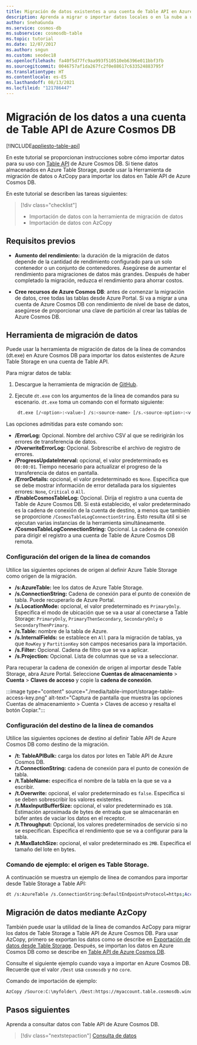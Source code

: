 ```yaml
---
title: Migración de datos existentes a una cuenta de Table API en Azure Cosmos DB
description: Aprenda a migrar o importar datos locales o en la nube a una cuenta de Table API de Azure en Azure Cosmos DB.
author: SnehaGunda
ms.service: cosmos-db
ms.subservice: cosmosdb-table
ms.topic: tutorial
ms.date: 12/07/2017
ms.author: sngun
ms.custom: seodec18
ms.openlocfilehash: fa40f5d77fc9aa993f510510eb6396e011bbf3fb
ms.sourcegitcommit: 0046757af1da267fc2f0e88617c633524883795f
ms.translationtype: HT
ms.contentlocale: es-ES
ms.lasthandoff: 08/13/2021
ms.locfileid: "121786447"
---
```

# <a name="migrate-your-data-to-an-azure-cosmos-db-table-api-account"></a>Migración de los datos a una cuenta de Table API de Azure Cosmos DB
[!INCLUDE[appliesto-table-api](../includes/appliesto-table-api.md)]

En este tutorial se proporcionan instrucciones sobre cómo importar datos para su uso con [Table API](introduction.md) de Azure Cosmos DB. Si tiene datos almacenados en Azure Table Storage, puede usar la Herramienta de migración de datos o AzCopy para importar los datos en Table API de Azure Cosmos DB. 

En este tutorial se describen las tareas siguientes:

> [!div class="checklist"]
> * Importación de datos con la herramienta de migración de datos
> * Importación de datos con AzCopy

## <a name="prerequisites"></a>Requisitos previos

* **Aumento del rendimiento:** la duración de la migración de datos depende de la cantidad de rendimiento configurado para un solo contenedor o un conjunto de contenedores. Asegúrese de aumentar el rendimiento para migraciones de datos más grandes. Después de haber completado la migración, reduzca el rendimiento para ahorrar costos.

* **Cree recursos de Azure Cosmos DB**: antes de comenzar la migración de datos, cree todas las tablas desde Azure Portal. Si va a migrar a una cuenta de Azure Cosmos DB con rendimiento de nivel de base de datos, asegúrese de proporcionar una clave de partición al crear las tablas de Azure Cosmos DB.

## <a name="data-migration-tool"></a>Herramienta de migración de datos

Puede usar la herramienta de migración de datos de la línea de comandos (dt.exe) en Azure Cosmos DB para importar los datos existentes de Azure Table Storage en una cuenta de Table API. 

Para migrar datos de tabla:

1. Descargue la herramienta de migración de [GitHub](https://github.com/azure/azure-documentdb-datamigrationtool).
2. Ejecute `dt.exe` con los argumentos de la línea de comandos para su escenario. `dt.exe` toma un comando con el formato siguiente:

   ```bash
    dt.exe [/<option>:<value>] /s:<source-name> [/s.<source-option>:<value>] /t:<target-name> [/t.<target-option>:<value>] 
   ```

Las opciones admitidas para este comando son:

* **/ErrorLog:** Opcional. Nombre del archivo CSV al que se redirigirán los errores de transferencia de datos.
* **/OverwriteErrorLog:** Opcional. Sobrescribe el archivo de registro de errores.
* **/ProgressUpdateInterval:** opcional, el valor predeterminado es `00:00:01`. Tiempo necesario para actualizar el progreso de la transferencia de datos en pantalla.
* **/ErrorDetails:** opcional, el valor predeterminado es `None`. Especifica que se debe mostrar información de error detallada para los siguientes errores: `None`, `Critical` o `All`.
* **/EnableCosmosTableLog:** Opcional. Dirija el registro a una cuenta de Table de Azure Cosmos DB. Si está establecido, el valor predeterminado es la cadena de conexión de la cuenta de destino, a menos que también se proporcione `/CosmosTableLogConnectionString`. Esto resulta útil si se ejecutan varias instancias de la herramienta simultáneamente.
* **/CosmosTableLogConnectionString:** Opcional. La cadena de conexión para dirigir el registro a una cuenta de Table de Azure Cosmos DB remota.

### <a name="command-line-source-settings"></a>Configuración del origen de la línea de comandos

Utilice las siguientes opciones de origen al definir Azure Table Storage como origen de la migración.

* **/s:AzureTable:** lee los datos de Azure Table Storage.
* **/s.ConnectionString:** Cadena de conexión para el punto de conexión de tabla. Puede recuperarlo de Azure Portal.
* **/s.LocationMode:** opcional, el valor predeterminado es `PrimaryOnly`. Especifica el modo de ubicación que se va a usar al conectarse a Table Storage: `PrimaryOnly`, `PrimaryThenSecondary`, `SecondaryOnly` o `SecondaryThenPrimary`.
* **/s.Table:** nombre de la tabla de Azure.
* **/s.InternalFields:** se establece en `All` para la migración de tablas, ya que `RowKey` y `PartitionKey` son campos necesarios para la importación.
* **/s.Filter:** Opcional. Cadena de filtro que se va a aplicar.
* **/s.Projection:** Opcional. Lista de columnas que se va a seleccionar.

Para recuperar la cadena de conexión de origen al importar desde Table Storage, abra Azure Portal. Seleccione **Cuentas de almacenamiento** > **Cuenta** > **Claves de acceso** y copie la **cadena de conexión**.

:::image type="content" source="./media/table-import/storage-table-access-key.png" alt-text="Captura de pantalla que muestra las opciones Cuentas de almacenamiento > Cuenta > Claves de acceso y resalta el botón Copiar.":::

### <a name="command-line-target-settings"></a>Configuración del destino de la línea de comandos

Utilice las siguientes opciones de destino al definir Table API de Azure Cosmos DB como destino de la migración.

* **/t: TableAPIBulk:** carga los datos por lotes en Table API de Azure Cosmos DB.
* **/t.ConnectionString:** cadena de conexión para el punto de conexión de tabla.
* **/t.TableName:** especifica el nombre de la tabla en la que se va a escribir.
* **/t.Overwrite:** opcional, el valor predeterminado es `false`. Especifica si se deben sobrescribir los valores existentes.
* **/t.MaxInputBufferSize:** opcional, el valor predeterminado es `1GB`. Estimación aproximada de bytes de entrada que se almacenarán en búfer antes de vaciar los datos en el receptor.
* **/t.Throughput:** Opcional, los valores predeterminados de servicio si no se especifican. Especifica el rendimiento que se va a configurar para la tabla.
* **/t.MaxBatchSize:** opcional, el valor predeterminado es `2MB`. Especifica el tamaño del lote en bytes.

### <a name="sample-command-source-is-table-storage"></a>Comando de ejemplo: el origen es Table Storage.

A continuación se muestra un ejemplo de línea de comandos para importar desde Table Storage a Table API:

```bash
dt /s:AzureTable /s.ConnectionString:DefaultEndpointsProtocol=https;AccountName=<Azure Table storage account name>;AccountKey=<Account Key>;EndpointSuffix=core.windows.net /s.Table:<Table name> /t:TableAPIBulk /t.ConnectionString:DefaultEndpointsProtocol=https;AccountName=<Azure Cosmos DB account name>;AccountKey=<Azure Cosmos DB account key>;TableEndpoint=https://<Account name>.table.cosmosdb.azure.com:443 /t.TableName:<Table name> /t.Overwrite
```

## <a name="migrate-data-by-using-azcopy"></a>Migración de datos mediante AzCopy

También puede usar la utilidad de la línea de comandos AzCopy para migrar los datos de Table Storage a Table API de Azure Cosmos DB. Para usar AzCopy, primero se exportan los datos como se describe en [Exportación de datos desde Table Storage](/previous-versions/azure/storage/storage-use-azcopy#export-data-from-table-storage). Después, se importan los datos en Azure Cosmos DB como se describe en [Table API de Azure Cosmos DB](/previous-versions/azure/storage/storage-use-azcopy#import-data-into-table-storage).

Consulte el siguiente ejemplo cuando vaya a importar en Azure Cosmos DB. Recuerde que el valor `/Dest` usa `cosmosdb` y no `core`.

Comando de importación de ejemplo:

```bash
AzCopy /Source:C:\myfolder\ /Dest:https://myaccount.table.cosmosdb.windows.net/mytable1/ /DestKey:key /Manifest:"myaccount_mytable_20140103T112020.manifest" /EntityOperation:InsertOrReplace
```

## <a name="next-steps"></a>Pasos siguientes

Aprenda a consultar datos con Table API de Azure Cosmos DB. 

> [!div class="nextstepaction"]
>[Consulta de datos](tutorial-query-table.md)




